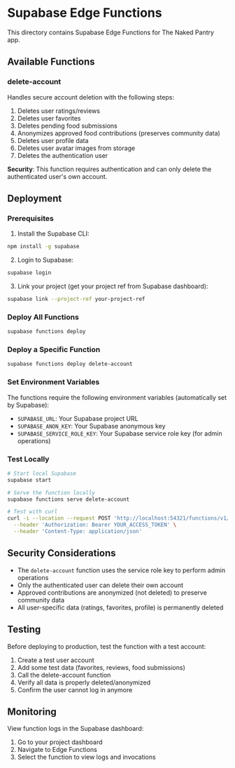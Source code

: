 # Supabase Edge Functions

This directory contains Supabase Edge Functions for The Naked Pantry app.

## Available Functions

### delete-account

Handles secure account deletion with the following steps:
1. Deletes user ratings/reviews
2. Deletes user favorites
3. Deletes pending food submissions
4. Anonymizes approved food contributions (preserves community data)
5. Deletes user profile data
6. Deletes user avatar images from storage
7. Deletes the authentication user

**Security**: This function requires authentication and can only delete the authenticated user's own account.

## Deployment

### Prerequisites

1. Install the Supabase CLI:
```bash
npm install -g supabase
```

2. Login to Supabase:
```bash
supabase login
```

3. Link your project (get your project ref from Supabase dashboard):
```bash
supabase link --project-ref your-project-ref
```

### Deploy All Functions

```bash
supabase functions deploy
```

### Deploy a Specific Function

```bash
supabase functions deploy delete-account
```

### Set Environment Variables

The functions require the following environment variables (automatically set by Supabase):
- `SUPABASE_URL`: Your Supabase project URL
- `SUPABASE_ANON_KEY`: Your Supabase anonymous key
- `SUPABASE_SERVICE_ROLE_KEY`: Your Supabase service role key (for admin operations)

### Test Locally

```bash
# Start local Supabase
supabase start

# Serve the function locally
supabase functions serve delete-account

# Test with curl
curl -i --location --request POST 'http://localhost:54321/functions/v1/delete-account' \
  --header 'Authorization: Bearer YOUR_ACCESS_TOKEN' \
  --header 'Content-Type: application/json'
```

## Security Considerations

- The `delete-account` function uses the service role key to perform admin operations
- Only the authenticated user can delete their own account
- Approved contributions are anonymized (not deleted) to preserve community data
- All user-specific data (ratings, favorites, profile) is permanently deleted

## Testing

Before deploying to production, test the function with a test account:

1. Create a test user account
2. Add some test data (favorites, reviews, food submissions)
3. Call the delete-account function
4. Verify all data is properly deleted/anonymized
5. Confirm the user cannot log in anymore

## Monitoring

View function logs in the Supabase dashboard:
1. Go to your project dashboard
2. Navigate to Edge Functions
3. Select the function to view logs and invocations
